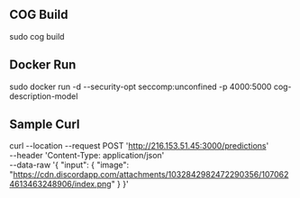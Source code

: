 ## COG Build
sudo cog build
## Docker Run
sudo docker run -d --security-opt seccomp:unconfined -p 4000:5000 cog-description-model

## Sample Curl
curl --location --request POST 'http://216.153.51.45:3000/predictions' \
--header 'Content-Type: application/json' \
--data-raw '{
    "input": {
        "image": "https://cdn.discordapp.com/attachments/1032842982472290356/1070624613463248906/index.png"
    }
}'